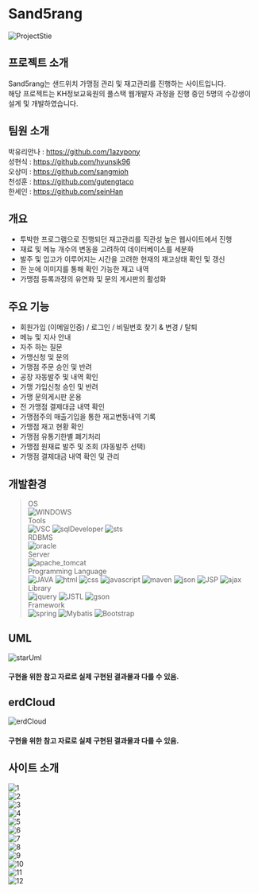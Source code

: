 # Sand5rang
![ProjectStie](https://github.com/hyunsik96/Sand5rang/blob/main/Sand5rang/src/main/webapp/resources/images/logoo.png)

## 프로젝트 소개
Sand5rang는 샌드위치 가맹점 관리 및 재고관리를 진행하는 사이트입니다.  
해당 프로젝트는 KH정보교육원의 풀스택 웹개발자 과정을 진행 중인
5명의 수강생이 설계 및 개발하였습니다.

## 팀원 소개
박유리안나 : https://github.com/1azypony  
성현식 : https://github.com/hyunsik96  
오상미 : https://github.com/sangmioh  
천성훈 : https://github.com/gutengtaco  
한세인 : https://github.com/seinHan  

## 개요
- 투박한 프로그램으로 진행되던 재고관리를 직관성 높은 웹사이트에서 진행
- 재료 및 메뉴 개수의 변동을 고려하여 데이터베이스를 세분화
- 발주 및 입고가 이루어지는 시간을 고려한 현재의 재고상태 확인 및 갱신
- 한 눈에 이미지를 통해 확인 가능한 재고 내역
- 가맹점 등록과정의 유연화 및 문의 게시판의 활성화

## 주요 기능
- 회원가입 (이메일인증) / 로그인 / 비밀번호 찾기 & 변경 / 탈퇴
- 메뉴 및 지사 안내
- 자주 하는 질문
- 가맹신청 및 문의
- 가맹점 주문 승인 및 반려
- 공장 자동발주 및 내역 확인
- 가맹 가입신청 승인 및 반려
- 가맹 문의게시판 운용
- 전 가맹점 결제대금 내역 확인
- 가맹점주의 매출기입을 통한 재고변동내역 기록
- 가맹점 재고 현황 확인
- 가맹점 유통기한별 폐기처리
- 가맹점 원재료 발주 및 조회 (자동발주 선택)
- 가맹점 결제대금 내역 확인 및 관리


## 개발환경
> OS  
![WINDOWS](https://img.shields.io/badge/WINDOWS10-0078D6?style=for-the-badge&logo=windows&logoColor=white)  
> Tools  
![VSC](https://img.shields.io/badge/VSC-007ACC?style=for-the-badge&logo=visualstudiocode&logoColor=white)
![sqlDeveloper](https://img.shields.io/badge/sqlDeveloper-788B95?style=for-the-badge&logo=sqlDeveloper&logoColor=white)
![sts](https://img.shields.io/badge/sts-6DB33F?style=for-the-badge&logo=spring&logoColor=white)   
> RDBMS  
![oracle](https://img.shields.io/badge/oracle-F80000?style=for-the-badge&logo=oracle&logoColor=white)  
> Server  
![apache_tomcat](https://img.shields.io/badge/apache_tomcat-F8DC75?style=for-the-badge&logo=apachetomcat&logoColor=black)  
> Programming Language  
![JAVA](https://img.shields.io/badge/JAVA-007396?style=for-the-badge&logo=java&logoColor=white)
![html](https://img.shields.io/badge/html-E34F26?style=for-the-badge&logo=html5&logoColor=white)
![css](https://img.shields.io/badge/css-1572B6?style=for-the-badge&logo=css3&logoColor=white)
![javascript](https://img.shields.io/badge/javascript-F7DF1E?style=for-the-badge&logo=javascript&logoColor=black)
![maven](https://img.shields.io/badge/maven-C71A36?style=for-the-badge&logo=apachemaven&logoColor=white)
![json](https://img.shields.io/badge/json-000000?style=for-the-badge&logo=json&logoColor=white)
![JSP](https://img.shields.io/badge/JSP-000000?style=for-the-badge&logo=JSP&logoColor=white)
![ajax](https://img.shields.io/badge/ajax-000000?style=for-the-badge&logo=ajax&logoColor=white)  
> Library  
![jquery](https://img.shields.io/badge/jquery-0769AD?style=for-the-badge&logo=jquery&logoColor=white)
![JSTL](https://img.shields.io/badge/jstl-000000?style=for-the-badge&logo=jstl&logoColor=white)
![gson](https://img.shields.io/badge/gson-000000?style=for-the-badge&logo=gson&logoColor=white)  
> Framework  
![spring](https://img.shields.io/badge/spring-6DB33F?style=for-the-badge&logo=spring&logoColor=white)
![Mybatis](https://img.shields.io/badge/mybatis-000000?style=for-the-badge&logo=mybatis&logoColor=white)
![Bootstrap](https://img.shields.io/badge/Bootstrap-7952B3?style=for-the-badge&logo=Bootstrap&logoColor=white)  

## UML
![starUml](https://github.com/hyunsik96/Sand5rang/blob/main/Sand5rang/src/main/webapp/resources/images/uml.png)
#### 구현을 위한 참고 자료로 실제 구현된 결과물과 다를 수 있음.

## erdCloud
![erdCloud](https://github.com/hyunsik96/Sand5rang/blob/main/Sand5rang/src/main/webapp/resources/images/erd.png)
#### 구현을 위한 참고 자료로 실제 구현된 결과물과 다를 수 있음.

## 사이트 소개
![1](https://github.com/hyunsik96/Sand5rang/blob/main/Sand5rang/src/main/webapp/resources/images/storyboard/1.png)  
![2](https://github.com/hyunsik96/Sand5rang/blob/main/Sand5rang/src/main/webapp/resources/images/storyboard/2.png)  
![3](https://github.com/hyunsik96/Sand5rang/blob/main/Sand5rang/src/main/webapp/resources/images/storyboard/3.png)  
![4](https://github.com/hyunsik96/Sand5rang/blob/main/Sand5rang/src/main/webapp/resources/images/storyboard/4.png)  
![5](https://github.com/hyunsik96/Sand5rang/blob/main/Sand5rang/src/main/webapp/resources/images/storyboard/5.png)  
![6](https://github.com/hyunsik96/Sand5rang/blob/main/Sand5rang/src/main/webapp/resources/images/storyboard/6.png)  
![7](https://github.com/hyunsik96/Sand5rang/blob/main/Sand5rang/src/main/webapp/resources/images/storyboard/7.png)  
![8](https://github.com/hyunsik96/Sand5rang/blob/main/Sand5rang/src/main/webapp/resources/images/storyboard/8.png)  
![9](https://github.com/hyunsik96/Sand5rang/blob/main/Sand5rang/src/main/webapp/resources/images/storyboard/9.png)  
![10](https://github.com/hyunsik96/Sand5rang/blob/main/Sand5rang/src/main/webapp/resources/images/storyboard/10.png)  
![11](https://github.com/hyunsik96/Sand5rang/blob/main/Sand5rang/src/main/webapp/resources/images/storyboard/11.png)  
![12](https://github.com/hyunsik96/Sand5rang/blob/main/Sand5rang/src/main/webapp/resources/images/storyboard/12.png)  
